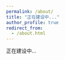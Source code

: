 ```yaml
---
permalink: /about/
title: "正在建设中..."
author_profile: true
redirect_from:
  - /about.html
---
```


正在建设中...
